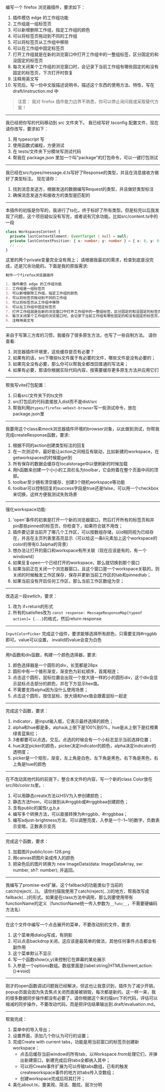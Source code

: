 编写一个 firefox 浏览器插件，要求如下：

1. 插件模仿 edge 的工作组功能
2. 工作组是一组标签页
3. 可以新增删除工作组，指定工作组的颜色
4. 可以将标签页拖动到不同的工作组
5. 可以将标签页从工作组中移除
6. 可以在工作组中固定标签页
7. 打开工作组就是在新的浏览窗口中打开工作组中的一整组标签，区分固定的和没固定的标签页
8. 每次关闭某个工作组的浏览窗口时，会记录下当前工作组有哪些固定的和没有固定的标签页，下次打开时恢复
9. 注释用英文写
10. 写完后，写一份中文版描述说明书，描述这个东西的使用方法、特性，写在 draft/instruction.md 中

> 注意： 我对 firefox 插件能力边界不熟悉，你可以停止询问我或采取替代方案！

---

我已经把你写的代码移动到 src 文件夹下。
我已经写好 tsconfig 配置文件，现在请你改写，要求如下：

1. 用 typescript 写
2. 使用函数式编程，方便测试
3. 在 tests/文件夹下分模块写测试代码
4. 帮我在 package.json 里加一个叫"package"的打包命令，可以一键打包测试

---

我已经在src/types/message.d.ts写好了Response的类型，并且在消息接收方做好了类型标注。
现在请你：

1. 找到消息发送方，根据发送的数据编写Request的类型，并且做好类型标注
2. 确保消息发送方和接收方的类型是匹配的

---

本插件的初版是你写的，我进行了ts化，终于标好了所有类型。但是标完以后我发现了问题，这个项目疑似没有写完，或者说有冗余功能。比如src/content.ts中的一段

```ts
class WorkspacesContent {
  private lastContextElement: EventTarget | null = null;
  private lastContextPosition: { x: number; y: number } = { x: 0, y: 0 };
  // ...
}
```

这里的两个private变量完全没有用上；
请根据我最初的需求，检查到底是没完成，还是冗余功能的。下面是我的原版需求:

```md
制作一个firefox浏览器插件

1. 插件模仿 edge 的工作组功能
2. 工作组是一组标签页
3. 可以新增删除工作组，指定工作组的颜色
4. 可以将标签页拖动到不同的工作组
5. 可以将标签页从工作组中移除
6. 可以在工作组中固定标签页
7. 打开工作组就是在新的浏览窗口中打开工作组中的一整组标签，区分固定的和没固定的标签页
8. 每次关闭某个工作组的浏览窗口时，会记录下当前工作组有哪些固定的和没有固定的标签页，下次打开时恢复
9. 注释用英文写
```

---

来自于写第三方库的习惯，我缓存了很多原生方法，也写了一些自制方法。 请你查看:

1. 浏览器插件环境里，这些缓存是否有必要？
2. 如果有的话，src下哪些ts文件属于有必要的文件，哪些文件是没有必要的；
3. 如果完全没有必要，那么你可以帮我全都改回普通的写法来；
4. 如果有必要，那请你根据实际代码内容，按需要缓存更多原生方法并应用它们

---

帮我写vite打包配置：

1. 只看src/文件夹下的ts文件
2. src打包后的代码直接放入dist而不是dist/src
3. 帮我利用`@types/firefox-webext-browser`写一些测试命令，放在package.json里

---

我要用这个class来mock浏览器插件环境的browser对象，以此做到测试，你帮我完成createResponse函数，要求:

1. 根据不同的action创建类型标注的回复
2. 在一次测试中，最好能让action之间相互有联动，比如新建的workspace，在getworkspaces的时候能get到
3. 所有保存的数据会缓存在localstorage中以便刷新的时候加载
4. 用h函数来创建一个小小的工具栏名为toolbar，它会附着在整个页面中间的顶部。
5. toolbar至少拥有清空缓存、创建3个随机workspace等功能
6. toolbar可以控制回复的success字段是true还是false，可以用一个checkbox来切换，这样方便我测试失败场景

---

强化workspace功能:

1. 'open'事件的初衷是打开一个新的浏览器窗口，然后打开所有的标签页和并pin那些pinned的标签页，你检查下，如果符合就不用改；
2. 插件要记录当前开了哪几个工作区，可以按数组存储，以id相同视为已经存在，并且在主页列表里高亮显示（可以给这一条li元素加上这个workspace的color的带有0.3alpha的背景）
3. 想办法让打开的窗口和workspace有所关联（现在应该是有的，有一个windowId）
4. 如果反复open一个已经打开的workspace，那么就切换到那个窗口
5. 如果当前正在关闭一个浏览器窗口，且这个窗口是一个workspace关联的，则关闭的时候触发工作区保存，保存并更新当前工作区的tab和pinnedtab；
6. 如果当前没有开启任何工作区，那么当前工作区数组为空；

---

改造这一段swtich，要求：

1. 改为 if+return的形式
2. 所有的satisfies改为 `const response: MessageResponseMap[typeof action]= {...}`的格式，然后return response

---

`InputColorPicker`
完成这个组件，要求能够选择所有颜色，只需要支持#rrggbb即可。value可以设置，
invalid的value会变为白色

---

用h函数和div函数，构建一个颜色选择器，要求:

1. 颜色选择器是一个圆形的div，长宽都是28px
2. 圆形中有一个锥形渐变，渐变色为彩虹顺序，首尾相连；
3. 点击这个圆形，鼠标位置会出现一个放大镜一样的小的圆形div，这个div会显示鼠标点击部分的颜色，并在下方显示hex值。
4. 不需要支持alpha因为没什么使用场景；
5. 点击这个圆形，按住鼠标，放大镜和hex值会跟着鼠标一起走

---

<!-- indicator  -->
<!--   picker   -->
<!--    alpha   -->
<!--     hue    -->

完成这个函数，要求：

1. indicator，是input输入框，它表示最终选择的颜色；
2. alpha和hue都是条，alpha从上倒下是100%到0%，hue是从上倒下是红橙黄绿青蓝紫红；
3. 3者都要可以点选，交互。点选的时候会有一个小标志显示当前选择位置；
4. hue决定picker的颜色，picker决定indicator的颜色，alpha决定indicator的透明度；
5. picker是一个矩形，渐变，左上角是白色，左下角是黑色，右下角是黑色，右上角是hue的颜色

---

在不改动其他代码的前提下，整合本文件的内容，写一个新的class Color放在src/lib/color.ts里。:

1. 可以用静态create方法以HSV为入参创建颜色；
2. 静态方法from，可以做到从#rrggbb或#rrggbbaa创建颜色；
3. 含有public的属性r,g,b,a
4. 编写多个转换方法，可以直接转换为#rrggbb、#rrggbbaa；
5. 编写adjust-brightness方法，可以调整亮度，入参是一个-1~1的数字，负数表示变暗，正数表示变亮

---

完成这个函数，要求：

1. 加载图片public/icon-128.png
2. 用canvas把图片染成传入的颜色
3. 把染色后的图片转换为 new ImageData(data: ImageDataArray, sw: number, sh?: number); 并返回。

---

我编写了promise-ext扩展，这个fallback的功能类似于当前的catch(reject(...))。
请你扫描我使用了catch(reject(...))的地方，帮我改写成fallback(...)的形式。如果是在class方法中调用，那么则要使用带有functionName的定义（functionName统一传入参数为`__func__`，不需要硬编码方法名）

---

在这个文件中编写一个点击展开的菜单，不要改动别的文件，要求:

1. 这个菜单用dialog写成，有阴影
2. 可以点击backdrop关闭，这应该是最简单的做法，其他任何事件点击都会有副作用
3. 这个菜单默认不显示
4. 写一个函数show(x,y)来控制它在屏幕的某处展示
5. 入参是一个options数组。数组里面是{label:string|HTMLElement,action:()=>void}

---

刚才的open函数调试问题我已经解决，但这也让我意识到，插件为了减少开销，popup页面会因为失去焦点关闭而直接被销毁，每次都是新的。这一样一来，我的很多数据同步操作都没有必要了。请你根据这个来扫描src下的代码，评估可以缩减的同步操作，不要改动代码，而是把评估结果输出到.draft/evaluation.md。

---

帮我完成：

1. 菜单中的导入导出；
2. 设置界面，添加几个你认为可行的设置；
3. 完成Create with current tabs，功能是用当前窗口的标签页创建新workspace：
   - 点击后缓存当前window的所有tab，以Workspace.from处理它们，并弹出新建窗口，新建完成后将tabs全都纳入其中；
   - 可以将Create事件扩展为可以传输tabs数组，已有的触发createworkspace事件的地方对tabs传入空数组；
   - 创建workspace完成后将其打开；
4. 美化about.ts，要美观、简洁、酷炫、层次分明
